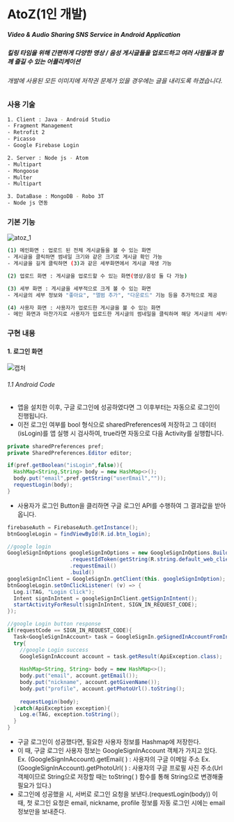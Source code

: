 # AtoZ(1인 개발)

##### Video &amp; Audio Sharing SNS Service in Android Application
##### 킬링 타임을 위해 간편하게 다양한 영상 / 음성 게시글들을 업로드하고 여러 사람들과 함께 즐길 수 있는 어플리케이션
###### 개발에 사용된 모든 이미지에 저작권 문제가 있을 경우에는 글을 내리도록 하겠습니다.

### 사용 기술
```bash
1. Client : Java - Android Studio
- Fragment Management
- Retrofit 2
- Picasso
- Google Firebase Login
```
```bash
2. Server : Node js - Atom
- Multipart
- Mongoose
- Multer
- Multipart
```
```bash
3. DataBase : MongoDB - Robo 3T
- Node js 연동
```
### 기본 기능
![atoz_1](https://user-images.githubusercontent.com/22411296/74808760-f14a4980-532e-11ea-80b2-3f344940391e.JPG)

```bash
(1) 메인화면 : 업로드 된 전체 게시글들을 볼 수 있는 화면
- 게시글을 클릭하면 썸네일 크기와 같은 크기로 게시글 확인 가능
- 게시글을 길게 클릭하면 (3)과 같은 세부화면에서 게시글 재생 가능
```
```bash
(2) 업로드 화면 : 게시글을 업로드할 수 있는 화면(영상/음성 둘 다 가능)
```
```bash
(3) 세부 화면 : 게시글을 세부적으로 크게 볼 수 있는 화면
- 게시글의 세부 정보와 "좋아요", "앨범 추가", "다운로드" 기능 등을 추가적으로 제공
```
```bash
(4) 사용자 화면 : 사용자가 업로드한 게시글을 볼 수 있는 화면
- 메인 화면과 마찬가지로 사용자가 업로드한 게시글의 썸네일을 클릭하며 해당 게시글의 세부화면 재생
```

### 구현 내용
#### 1. 로그인 화면
![캡처](https://user-images.githubusercontent.com/22411296/90140077-31f1bf80-ddb4-11ea-8851-c95e9b3edb78.JPG)
###### 1.1 Android Code
- 앱을 설치한 이후, 구글 로그인에 성공하였다면 그 이후부터는 자동으로 로그인이 진행됩니다.
- 이전 로그인 여부를 bool 형식으로 sharedPreferences에 저장하고 그 데이터(isLogin)를 앱 실행 시 검사하여, true라면 자동으로 다음 Activity를 실행합니다.
```java
private sharedPreferences pref;
private SharedPreferences.Editor editor;

if(pref.getBoolean("isLogin",false)){
  HashMap<String,String> body = new HashMap<>();
  body.put("email",pref.getString("userEmail",""));
  requestLogin(body);
}
```
- 사용자가 로그인 Button을 클리하면 구글 로그인 API를 수행하여 그 결과값을 받아옵니다.
```java
firebaseAuth = FirebaseAuth.getInstance();
btnGoogleLogin = findViewById(R.id.btn_login);

//google login
GoogleSignInOptions googleSignInOptions = new GoogleSignInOptions.Builder(GoogleSignInOptions.DEFAULT_SIGN_IN)
                    .requestIdToken(getString(R.string.default_web_client_id))
                    .requestEmail()
                    .build()
googleSignInClient = GoogleSignIn.getClient(this. googleSignInOption);
btnGoogleLogin.setOnClickListener( (v) => {
  Log.i(TAG, "Login Click");
  Intent signInIntent = googleSignInClient.getSignInIntent();
  startActivityForResult(signInIntent, SIGN_IN_REQUEST_CODE);
});
```
```java
//google Login button response
if(requestCode == SIGN_IN_REQUEST_CODE){
  Task<GoogleSignInAccount> task = GoogleSignIn.geSignedInAccountFromIntent(data);
  try{
    //google Login success
    GoogleSignInAccount account = task.getResult(ApiException.class);
    
    HashMap<String, String> body = new HashMap<>();
    body.put("email", account.getEmail());
    body.put("nickname", account.getGivenName());
    body.put("profile", account.getPhotoUrl().toString();
    
    requestLogin(body);
  }catch(ApiException exception){
    Log.e(TAG, exception.toString();
  }
}
```
- 구글 로그인이 성공했다면, 필요한 사용자 정보를 Hashmap에 저장한다.
- 이 때, 구글 로그인 사용자 정보는 GoogleSignInAccount 객체가 가지고 있다.
Ex. (GoogleSignInAccount).getEmail( ) : 사용자의 구글 이메일 주소
Ex. (GoogleSignInAccount).getPhotoUrl( ) : 사용자의 구글 프로필 사진 주소(Url 객체이므로 String으로 저장할 때는 toString( ) 함수를 통해 String으로 변경해줄 필요가 있다.)
- 로그인에 성공했을 시, 서버로 로그인 요청을 보낸다.(requestLogin(body))
이 때, 첫 로그인 요청은 email, nickname, profile 정보를 자동 로그인 시에는 email 정보만을 보내준다.
